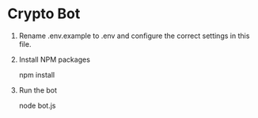 # Crypto Bot


1. Rename .env.example to .env and configure the correct settings in this file.

2. Install NPM packages

    npm install

3. Run the bot

    node bot.js

